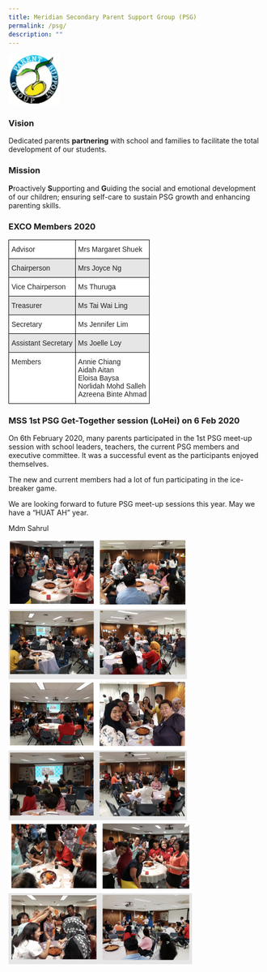 ```yaml
---
title: Meridian Secondary Parent Support Group (PSG)
permalink: /psg/
description: ""
---
```

<img src="/images/psg.png" 
     style="width:20%">
		 
<h3>Vision</h3>

Dedicated parents **partnering** with school and families to facilitate the total development of our students.

<h3>Mission</h3>

**P**roactively **S**upporting and **G**uiding the social and emotional development of our children; ensuring self-care to sustain PSG growth and enhancing parenting skills.

<h3>EXCO Members 2020</h3>

<style type="text/css">
.tg  {border-collapse:collapse;border-spacing:0;}
.tg td{border-color:black;border-style:solid;border-width:1px;font-family:Arial, sans-serif;font-size:14px;
  overflow:hidden;padding:10px 5px;word-break:normal;}
.tg th{border-color:black;border-style:solid;border-width:1px;font-family:Arial, sans-serif;font-size:14px;
  font-weight:normal;overflow:hidden;padding:10px 5px;word-break:normal;}
.tg .tg-xyrl{background-color:#E6E6E6;color:#222;text-align:left;vertical-align:top}
.tg .tg-tsok{background-color:#FFF;color:#222;text-align:left;vertical-align:top}
</style>
<table class="tg">
<thead>
  <tr>
    <th class="tg-tsok"> Advisor</th>
    <th class="tg-tsok">Mrs Margaret Shuek</th>
  </tr>
</thead>
<tbody>
  <tr>
    <td class="tg-xyrl">Chairperson</td>
    <td class="tg-xyrl">Mrs Joyce Ng</td>
  </tr>
  <tr>
    <td class="tg-tsok">Vice Chairperson</td>
    <td class="tg-tsok">Ms Thuruga</td>
  </tr>
  <tr>
    <td class="tg-xyrl">Treasurer</td>
    <td class="tg-xyrl">Ms Tai Wai Ling</td>
  </tr>
  <tr>
    <td class="tg-tsok">Secretary</td>
    <td class="tg-tsok">Ms Jennifer Lim</td>
  </tr>
  <tr>
    <td class="tg-xyrl">Assistant Secretary</td>
    <td class="tg-xyrl">Ms Joelle Loy</td>
  </tr>
  <tr>
    <td class="tg-tsok">Members</td>
    <td class="tg-tsok">Annie Chiang<br>Aidah Aitan<br>Eloisa Baysa<br>Norlidah Mohd Salleh<br>Azreena Binte Ahmad</td>
  </tr>
</tbody>
</table>

<h3>MSS 1st PSG Get-Together session (LoHei) on 6 Feb 2020</h3>

On 6th February 2020, many parents participated in the 1st PSG meet-up session with school leaders, teachers, the current PSG members and executive committee. It was a successful event as the participants enjoyed themselves.

The new and current members had a lot of fun participating in the ice-breaker game.

We are looking forward to future PSG meet-up sessions this year. May we have a “HUAT AH” year.

Mdm Sahrul

<img src="/images/psg-1.png" 
     style="width:70%">
<img src="/images/psg-2.png" 
     style="width:70%">
<img src="/images/psg-3.png" 
     style="width:72%">